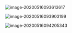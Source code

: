 ![image-20200516093613617](https://tva1.sinaimg.cn/large/007S8ZIlgy1gewed7wpgnj31cc0ge79p.jpg)



![image-20200516093903199](https://tva1.sinaimg.cn/large/007S8ZIlgy1gewedb1lxzj31cc0fegs0.jpg)

![image-20200516094205343](https://tva1.sinaimg.cn/large/007S8ZIlgy1gewedejn43j31cc06kdjr.jpg)